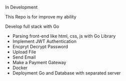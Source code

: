 In Development

This Repo is for improve my ability

Develop full stack with Go 

- Parsing front-end like html, css, js with Go Library 
- Implement JWT Authentication 
- Encpryt Decrypt Password 
- Upload File
- Send Email
- Make a Payment Gateway 
- Docker 
- Deployment Go and Database with separated server

